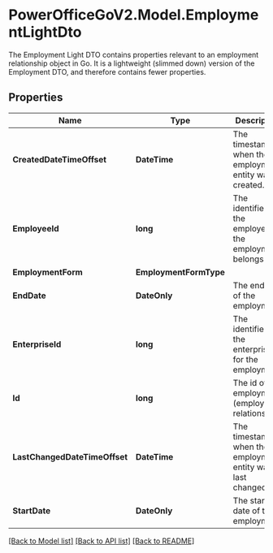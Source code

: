 # PowerOfficeGoV2.Model.EmploymentLightDto
The Employment Light DTO contains properties relevant to an employment relationship object in Go.  It is a lightweight (slimmed down) version of the Employment DTO, and therefore contains fewer properties.

## Properties

Name | Type | Description | Notes
------------ | ------------- | ------------- | -------------
**CreatedDateTimeOffset** | **DateTime** | The timestamp when the employment entity was created. | [optional] [readonly] 
**EmployeeId** | **long** | The identifier of the employee the employment belongs to. | [optional] [readonly] 
**EmploymentForm** | **EmploymentFormType** |  | [optional] 
**EndDate** | **DateOnly** | The end date of the employment. | [optional] [readonly] 
**EnterpriseId** | **long** | The identifier of the enterprise for the employment. | [optional] [readonly] 
**Id** | **long** | The id of the employment (employment relationship). | [optional] [readonly] 
**LastChangedDateTimeOffset** | **DateTime** | The timestamp when the employment entity was last changed. | [optional] [readonly] 
**StartDate** | **DateOnly** | The start date of the employment. | [optional] [readonly] 

[[Back to Model list]](../../README.md#documentation-for-models) [[Back to API list]](../../README.md#documentation-for-api-endpoints) [[Back to README]](../../README.md)

